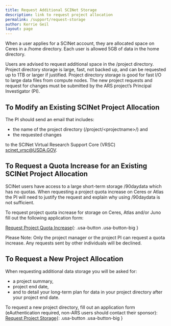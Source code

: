 ```yaml
---
title: Request Additional SCINet Storage
description: link to request project allocation
permalink: /support/request-storage
author: Kerrie Geil
layout: page
---
```


When a user applies for a SCINet account, they are allocated space on Ceres in a /home directory. Each user is allowed 5GB of data in the home directory. 

Users are advised to request additional space in the /project directory. Project directory storage is large, fast, not backed up, and can be requested up to 1TB or larger if justified. Project directory storage is good for fast I/O to large data files from compute nodes. The new project requests and request for changes must be submitted by the ARS project’s Principal Investigator (PI). 

## To Modify an Existing SCINet Project Allocation
The PI should send an email that includes:
* the name of the project directory (/project/\<projectname>/) and 
* the requested changes 

to the SCINet Virtual Research Support Core (VRSC) [scinet_vrsc@USDA.GOV](mailto:scinet_vrsc@USDA.GOV?subject=modify%20project%20allocation).

## To Request a Quota Increase for an Existing SCINet Project Allocation
SCINet users have access to a large short-term storage /90daydata which has no quotas. When requesting a project quota increase on Ceres or Atlas the PI will need to justify the request and explain why using /90daydata is not sufficient. 

To request project quota increase for storage on Ceres, Atlas and/or Juno fill out the following application form:

[Request Project Quota Increase](https://forms.office.com/g/ntnKBzJiKx){: .usa-button .usa-button-big }

Please Note: Only the project manager or the project PI can request a quota increase. Any requests sent by other individuals will be declined.

## To Request a New Project Allocation
When requesting additional data storage you will be asked for:
* a project summary, 
* project end date, 
* and to detail your long-term plan for data in your project directory after your project end date.

To request a new project directory, fill out an application form (eAuthentication required, non-ARS users should contact their sponsor):
[Request Project Storage](https://e.arsnet.usda.gov/sites/OCIO/scinet/accounts/SitePages/Project_Allocation_Request.aspx){: .usa-button .usa-button-big }
